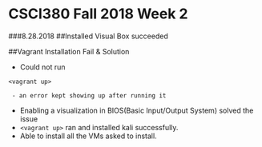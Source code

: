 # CSCI380 Fall 2018 Week 2
###8.28.2018
##Installed Visual Box
succeeded

##Vagrant Installation Fail & Solution
  - Could not run 
  ```
  <vagrant up>
  ```
     - an error kept showing up after running it
  - Enabling a visualization in BIOS(Basic Input/Output System) solved the issue
  - ```<vagrant up>``` ran and installed kali successfully.
  - Able to install all the VMs asked to install.
